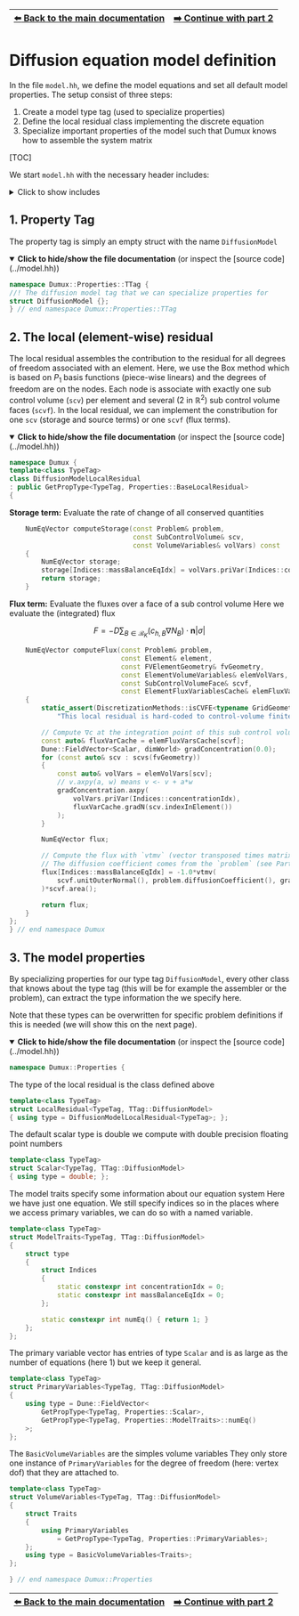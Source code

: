 <!-- Important: This file has been automatically generated by generate_example_docs.py. Do not edit this file directly! -->


| [:arrow_left: Back to the main documentation](../README.md) | [:arrow_right: Continue with part 2](main.md) |
|---|---:|

# Diffusion equation model definition


In the file `model.hh`, we define the model equations and
set all default model properties. The setup consist of three steps:
1. Create a model type tag (used to specialize properties)
2. Define the local residual class implementing the discrete equation
3. Specialize important properties of the model such that Dumux knows how to assemble the system matrix

[TOC]

We start `model.hh` with the necessary header includes:
<details><summary> Click to show includes</summary>

```cpp

#include <dumux/common/math.hh>
#include <dumux/common/properties.hh>
#include <dumux/common/numeqvector.hh>
#include <dumux/common/volumevariables.hh>
#include <dumux/discretization/method.hh>
```

</details>

## 1. Property Tag

The property tag is simply an empty struct with the name `DiffusionModel`


<details open>
<summary><b>Click to hide/show the file documentation</b> (or inspect the [source code](../model.hh))</summary>


```cpp
namespace Dumux::Properties::TTag {
//! The diffusion model tag that we can specialize properties for
struct DiffusionModel {};
} // end namespace Dumux::Properties::TTag
```


</details>

## 2. The local (element-wise) residual

The local residual assembles the contribution to the residual for
all degrees of freedom associated with an element. Here, we use the
Box method which is based on $P_1$ basis functions (piece-wise linears)
and the degrees of freedom are on the nodes. Each node is associate with
exactly one sub control volume (`scv`) per element and several ($2$ in $\mathbb{R}^2$)
sub control volume faces (`scvf`). In the local residual, we can implement the
constribution for one `scv` (storage and source terms) or one `scvf` (flux terms).


<details open>
<summary><b>Click to hide/show the file documentation</b> (or inspect the [source code](../model.hh))</summary>


```cpp
namespace Dumux {
template<class TypeTag>
class DiffusionModelLocalResidual
: public GetPropType<TypeTag, Properties::BaseLocalResidual>
{
```


**Storage term:** Evaluate the rate of change of all conserved quantities

```cpp
    NumEqVector computeStorage(const Problem& problem,
                               const SubControlVolume& scv,
                               const VolumeVariables& volVars) const
    {
        NumEqVector storage;
        storage[Indices::massBalanceEqIdx] = volVars.priVar(Indices::concentrationIdx);
        return storage;
    }
```

**Flux term:** Evaluate the fluxes over a face of a sub control volume
Here we evaluate the (integrated) flux

```math
F = -D \sum_{B \in \mathcal{B}_K} \left( c_{h,B} \nabla N_B \right) \cdot\boldsymbol{n} \vert \sigma \vert
````


```cpp
    NumEqVector computeFlux(const Problem& problem,
                            const Element& element,
                            const FVElementGeometry& fvGeometry,
                            const ElementVolumeVariables& elemVolVars,
                            const SubControlVolumeFace& scvf,
                            const ElementFluxVariablesCache& elemFluxVarsCache) const
    {
        static_assert(DiscretizationMethods::isCVFE<typename GridGeometry::DiscretizationMethod>,
            "This local residual is hard-coded to control-volume finite element schemes");

        // Compute ∇c at the integration point of this sub control volume face.
        const auto& fluxVarCache = elemFluxVarsCache[scvf];
        Dune::FieldVector<Scalar, dimWorld> gradConcentration(0.0);
        for (const auto& scv : scvs(fvGeometry))
        {
            const auto& volVars = elemVolVars[scv];
            // v.axpy(a, w) means v <- v + a*w
            gradConcentration.axpy(
                volVars.priVar(Indices::concentrationIdx),
                fluxVarCache.gradN(scv.indexInElement())
            );
        }

        NumEqVector flux;

        // Compute the flux with `vtmv` (vector transposed times matrix times vector) or -n^T D ∇c A.
        // The diffusion coefficient comes from the `problem` (see Part II of the example).
        flux[Indices::massBalanceEqIdx] = -1.0*vtmv(
            scvf.unitOuterNormal(), problem.diffusionCoefficient(), gradConcentration
        )*scvf.area();

        return flux;
    }
};
} // end namespace Dumux
```


</details>

## 3. The model properties

By specializing properties for our type tag `DiffusionModel`,
every other class that knows about the type tag (this will be
for example the assembler or the problem), can extract the
type information the we specify here.

Note that these types can be overwritten for specific problem
definitions if this is needed (we will show this on the next page).


<details open>
<summary><b>Click to hide/show the file documentation</b> (or inspect the [source code](../model.hh))</summary>


```cpp
namespace Dumux::Properties {
```

The type of the local residual is the class defined above

```cpp
template<class TypeTag>
struct LocalResidual<TypeTag, TTag::DiffusionModel>
{ using type = DiffusionModelLocalResidual<TypeTag>; };
```

The default scalar type is double
we compute with double precision floating point numbers

```cpp
template<class TypeTag>
struct Scalar<TypeTag, TTag::DiffusionModel>
{ using type = double; };
```

The model traits specify some information about our equation system
Here we have just one equation. We still specify indices so in the
places where we access primary variables, we can do so with a named variable.

```cpp
template<class TypeTag>
struct ModelTraits<TypeTag, TTag::DiffusionModel>
{
    struct type
    {
        struct Indices
        {
            static constexpr int concentrationIdx = 0;
            static constexpr int massBalanceEqIdx = 0;
        };

        static constexpr int numEq() { return 1; }
    };
};
```

The primary variable vector has entries of type `Scalar` and is
as large as the number of equations (here 1) but we keep it general.

```cpp
template<class TypeTag>
struct PrimaryVariables<TypeTag, TTag::DiffusionModel>
{
    using type = Dune::FieldVector<
        GetPropType<TypeTag, Properties::Scalar>,
        GetPropType<TypeTag, Properties::ModelTraits>::numEq()
    >;
};
```

The `BasicVolumeVariables` are the simples volume variables
They only store one instance of `PrimaryVariables` for the
degree of freedom (here: vertex dof) that they are attached to.

```cpp
template<class TypeTag>
struct VolumeVariables<TypeTag, TTag::DiffusionModel>
{
    struct Traits
    {
        using PrimaryVariables
            = GetPropType<TypeTag, Properties::PrimaryVariables>;
    };
    using type = BasicVolumeVariables<Traits>;
};

} // end namespace Dumux::Properties
```


</details>


| [:arrow_left: Back to the main documentation](../README.md) | [:arrow_right: Continue with part 2](main.md) |
|---|---:|

